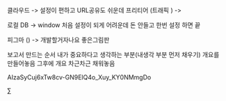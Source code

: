 클라우드
-> 설정이 편하고 URL공유도 쉬운데 프리티어 (트래픽 )
-> 

로컬 DB
-> window 처음 설정이 되게 어려운데 
돈 안들고 한번 설정 하면 끝 


피그마 ()
-> 개발할거자나요 좋은그림판 


보고서 만드는 순서
내가 중요하다고 생각하는 부분(내생각 부분 먼저 채우기)
개요를 만들어놓음 
그후에 개요 차근차근 채워놓음



AIzaSyCuj6xTw8cv-GN9ElQ4o_Xuy_KY0NMmgDo

∑